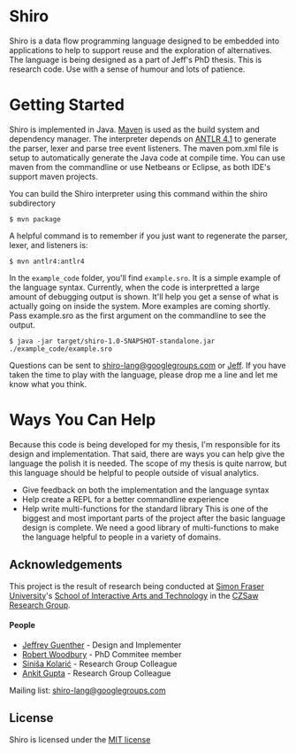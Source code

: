 Shiro
=====

Shiro is a data flow programming language designed to be embedded into applications to help to support reuse and the exploration of alternatives. The language is being designed as a part of Jeff's PhD thesis. This is research code. Use with a sense of humour and lots of patience.

Getting Started
===============

Shiro is implemented in Java. [Maven](http://maven.apache.org/) is used as the build system and dependency manager. The interpreter depends on [ANTLR 4.1](http://www.antlr.org/) to generate the parser, lexer and parse tree event listeners. The maven pom.xml file is setup to automatically generate the Java code at compile time. You can use maven from the commandline or use Netbeans or Eclipse, as both IDE's support maven projects.

You can build the Shiro interpreter using this command within the shiro subdirectory

    $ mvn package

A helpful command is to remember if you just want to regenerate the parser, lexer, and listeners is:

    $ mvn antlr4:antlr4

In the `example_code` folder, you'll find `example.sro`. It is a simple example of the language syntax. Currently, when the code is interpretted a large amount of debugging output is shown. It'll help you get a sense of what is actually going on inside the system. More examples are coming shortly. Pass example.sro as the first argument on the commandline to see the output.

    $ java -jar target/shiro-1.0-SNAPSHOT-standalone.jar ./example_code/example.sro

Questions can be sent to shiro-lang@googlegroups.com or [Jeff](mailto:jguenthe@sfu.ca). If you have taken the time to play with the language, please drop me a line and let me know what you think.

Ways You Can Help
=================

Because this code is being developed for my thesis, I'm responsible for its design and implementation. That said, there are ways you can help give the language the polish it is needed. The scope of my thesis is quite narrow, but this language should be helpful to people outside of visual analytics.

* Give feedback on both the implementation and the language syntax
* Help create a REPL for a better commandline experience
* Help write multi-functions for the standard library
  This is one of the biggest and most important parts of the project after the basic language design is complete. We need a good library of multi-functions to make the language helpful to people in a variety of domains.

Acknowledgements
-----------------
This project is the result of research being conducted at [Simon Fraser University](http://www.sfu.ca/)'s [School of Interactive Arts and Technology](http://www.siat.sfu.ca/) in the [CZSaw Research Group](http://czsaw.iat.sfu.ca/). 

#### People
* [Jeffrey Guenther](http://jeffreyguenther.com) - Design and Implementer
* [Robert Woodbury](http://www.siat.sfu.ca/faculty/profile/rob-woodbury) - PhD Commitee member
* [Siniša Kolarić](http://www.sfu.ca/~skolaric/) - Research Group Colleague
* [Ankit Gupta](http://www.linkedin.com/pub/ankit-gupta/37/b7b/851) - Research Group Colleague

Mailing list: shiro-lang@googlegroups.com

License
-------
Shiro is licensed under the [MIT license](http://opensource.org/licenses/MIT)